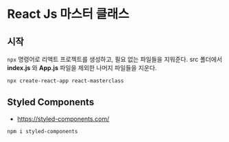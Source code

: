 # React Js 마스터 클래스

## 시작

`npx` 명령어로 리액트 프로젝트를 생성하고, 필요 없는 파일들을 지워준다.
src 폴더에서 **index.js** 와 **App.js** 파일을 제외한 나머지 파일들을 지운다.

```bash
npx create-react-app react-masterclass
```

## Styled Components

- https://styled-components.com/

```bash
npm i styled-components
```
